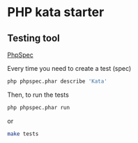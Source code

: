 # PHP kata starter

## Testing tool
[PhpSpec](https://phpspec.readthedocs.io)

Every time you need to create a test (spec)
```bash
php phpspec.phar describe 'Kata'
```

Then, to run the tests
```bash
php phpspec.phar run
```
or
```bash
make tests
```
